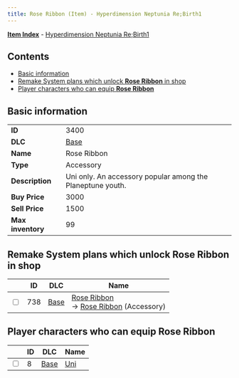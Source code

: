 ```yaml
---
title: Rose Ribbon (Item) - Hyperdimension Neptunia Re;Birth1
---
```


[**Item Index**](/neptunia/rb1/item/index.html) - [Hyperdimension Neptunia Re;Birth1](/neptunia/rb1)

## Contents

- [Basic information](#basic-information)
- [Remake System plans which unlock **Rose Ribbon** in shop](#remake-system-plans-which-unlock-rose-ribbon-in-shop)
- [Player characters who can equip **Rose Ribbon**](#player-characters-who-can-equip-rose-ribbon)
## Basic information

|   |   |
| -- | -- |
| **ID** | 3400 |
| **DLC** | [Base](/neptunia/rb1/dlc/1-base.html) |
| **Name** | Rose Ribbon |
| **Type** | Accessory |
| **Description** | Uni only. An accessory popular among the Planeptune youth. |
| **Buy Price** | 3000 |
| **Sell Price** | 1500 |
| **Max inventory** | 99 |


## Remake System plans which unlock **Rose Ribbon** in shop

|    | ID | DLC | Name |
| -- | -- | --- | ---- |
| <input type="checkbox" id="rb1-remake-1-738" class="trackbox" /> | 738 | [Base](/neptunia/rb1/dlc/1-base.html) | [Rose Ribbon](/neptunia/rb1/remake/1-738-rose-ribbon.html)<br /> → [Rose Ribbon](/neptunia/rb1/item/1-3400-rose-ribbon.html) (Accessory) |


## Player characters who can equip **Rose Ribbon**

|    | ID | DLC | Name |
| -- | -- | --- | ---- |
| <input type="checkbox" id="rb1-player-1-8" class="trackbox" /> | 8 | [Base](/neptunia/rb1/dlc/1-base.html) | [Uni](/neptunia/rb1/player/1-8-uni.html) |
